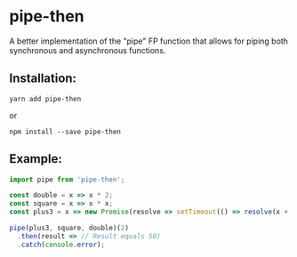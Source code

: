 # pipe-then
A better implementation of the "pipe" FP function that allows for piping both synchronous and asynchronous functions.

## Installation:
```
yarn add pipe-then
```
or
```
npm install --save pipe-then
```

## Example:

```js
import pipe from 'pipe-then';

const double = x => x * 2;
const square = x => x * x;
const plus3 = x => new Promise(resolve => setTimeout(() => resolve(x + 3), 100));

pipe(plus3, square, double)(2)
  .then(result => // Result equals 50)
  .catch(console.error);

```